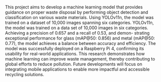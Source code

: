 This project aims to develop a machine learning
model that provides guidance on proper waste disposal by
performing object detection and classification on various waste
materials. Using YOLOv11n, the model was trained on a dataset
of 10,000 images spanning six categories. YOLOv11n, the model
was trained on a data set of 10,000 images in six categories.
Achieving a precision of 0.657 and a recall of 0.53, and demon-
strating exceptional performance for glass (mAP@50: 0.856) and
metal (mAP@50: 0.77), the model achieves a balance between
accuracy and efficiency. The model was successfully deployed
on a Raspberry Pi 4, confirming its usability for real-world
applications. This research demonstrates how machine learning
can improve waste management, thereby contributing to global
efforts to reduce pollution. Future developments will focus on
integrating mobile applications to enable more impactful and
accessible recycling solutions.

